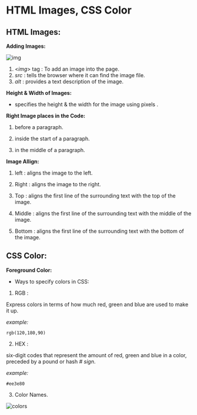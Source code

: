 # HTML Images, CSS Color

## HTML Images:

**Adding Images:**

![img](https://cdo-curriculum.s3.amazonaws.com/media/uploads/img_tag.png)


1. <*img*> tag : To add an image into the page.
2. *src* : tells the browser where it can find the image file.
3. *alt* : provides a text description of the image.



**Height & Width of Images:**

- specifies the height & the width for the image using pixels  .



**Right Image places in the Code:**


1. before a paragraph.

2. inside the start of a paragraph.

3. in the middle of a paragraph.



**Image Allign:**

1. left : aligns the image to the left.

2. Right : aligns the image to the right.

3. Top : aligns the first line of the surrounding text with the top of the image.

4. Middle : aligns the first line of the surrounding text with the middle of the image.

5. Bottom : aligns the first line of the surrounding text with the bottom of the image.


## CSS Color:

**Foreground Color:**

- Ways to specify colors in CSS:

1. RGB :

Express colors in terms of how much red, green and blue are used to make it up.

*example:*

    rgb(120,180,90)


2. HEX :

six-digit codes that represent the amount of red, green and blue in a color, preceded by a pound or hash *# sign*.

*example:*

    #ee3e80


3. Color Names.




![colors](https://i.ytimg.com/vi/oeovZTgMj0Y/maxresdefault.jpg)